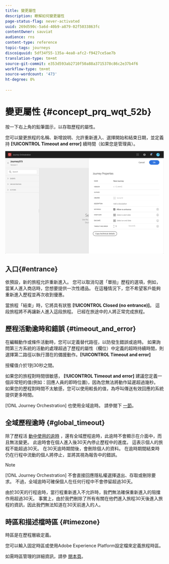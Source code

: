 ```yaml
---
title: 變更屬性
description: 瞭解如何變更屬性
page-status-flag: never-activated
uuid: 269d590c-5a6d-40b9-a879-02f5033863fc
contentOwner: sauviat
audience: rns
content-type: reference
topic-tags: journeys
discoiquuid: 5df34f55-135a-4ea8-afc2-f9427ce5ae7b
translation-type: tm+mt
source-git-commit: e353d593ab2710f50a88a3715378c86c2e37b4f6
workflow-type: tm+mt
source-wordcount: '473'
ht-degree: 0%

---
```




# 變更屬性 {#concept_prq_wqt_52b}

按一下右上角的鉛筆圖示，以存取歷程的屬性。

您可以變更旅程的名稱、新增說明、允許重新進入、選擇開始和結束日期，並定義持 **[!UICONTROL Timeout and error]** 續時間（如果您是管理員）。

![](../assets/journey32.png)

## 入口{#entrance}

依預設，新的旅程允許重新進入。 您可以取消勾選「單拍」歷程的選項，例如，當某人進入商店時，您想要提供一次性禮品。 在這種情況下，您不希望客戶能夠重新進入歷程並再次收到優惠。

當旅程「結束」時，它將具有狀態 **[!UICONTROL Closed (no entrance)]**。 這段旅程將不再讓新人進入這段旅程。 已經在旅途中的人將正常完成旅程。

## 歷程活動逾時和錯誤 {#timeout_and_error}

在編輯動作或條件活動時，您可以定義替代路徑，以防發生錯誤或逾時。 如果詢問第三方系統的活動的處理超過了歷程的屬性（欄位）中定義的超時持續時間，則選擇第二路徑以執行潛在的備援動作。**[!UICONTROL Timeout and  error]**

授權值介於1到30秒之間。

如果您的旅程對時間很敏感， **[!UICONTROL Timeout and error]** 建議您定義一個非常短的值(例如：回應人員的即時位置)，因為您無法將動作延遲超過幾秒。 如果您的歷程對時間不太敏感，您可以使用較長的值，為呼叫傳送有效回應的系統提供更多時間。

[!DNL Journey Orchestration] 也使用全域逾時。 請參閱下 [一節](#global_timeout)。

## 全域歷程逾時 {#global_timeout}

除了歷程活 [動中使用的逾時](#timeout_and_error) ，還有全域歷程逾時，此逾時不會顯示在介面中，而且無法變更。 此逾時會在個人進入後30天內停止歷程中的進度。 這表示個人的旅程不能超過30天。 在30天逾時期間後，會刪除個人的資料。 在逾時期間結束時仍在行程中流動的個人將停止，並將其視為報告中的錯誤。

>[!NOTE]
>
>[!DNL Journey Orchestration] 不會直接回應隱私權選擇退出、存取或刪除要求。 不過，全域逾時可確保個人在任何行程中不會停留超過30天。

由於30天的行程逾時，當行程重新進入不允許時，我們無法確保重新進入的阻擋作用超過30天。 事實上，由於我們刪除了所有有關在他們進入旅程30天後進入旅程的資訊，因此我們無法知道在30天前進入的人。

## 時區和描述檔時區 {#timezone}

時區是在歷程層級定義。

您可以輸入固定時區或使用Adobe Experience Platform設定檔來定義旅程時區。

如需時區管理的詳細資訊，請參 [閱本頁](../building-journeys/timezone-management.md)。
